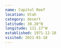 ```yaml
---
name: Capitol Reef
location: Utah
category: desert
latitude: 38.20°N
longitude: 111.17°W
established: 1971-12-18
visited: 2021-01-18
---
```

